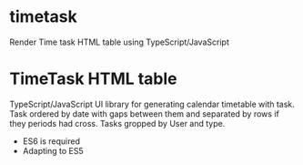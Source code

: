 # timetask
Render Time task HTML table using TypeScript/JavaScript

# TimeTask HTML table
TypeScript/JavaScript UI library for generating calendar timetable with task. Task ordered by date with gaps between them and separated by rows if they periods had cross. Tasks gropped by User and type.

* ES6 is required
* Adapting to ES5

